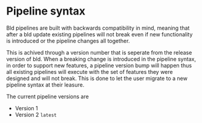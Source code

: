 # Pipeline syntax
Bld pipelines are built with backwards compatibility in mind, meaning that after a bld update existing pipelines will not break even if new functionality is introduced or the pipeline changes all together.

This is achived through a version number that is seperate from the release version of bld. When a breaking change is introduced in the pipeline syntax, in order to support new features, a pipeline version bump will happen thus all existing pipelines will execute with the set of features they were designed and will not break. This is done to let the user migrate to a new pipeline syntax at their leasure.

The current pipeline versions are
- Version 1
- Version 2 `latest`
